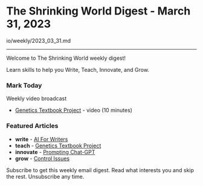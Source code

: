 # The Shrinking World Digest - March 31, 2023


io/weekly/2023_03_31.md

---

Welcome to The Shrinking World weekly digest!  

Learn skills to help you Write, Teach, Innovate, and Grow.



### Mark Today

Weekly video broadcast

* [Genetics Textbook Project](https://seamanslog.com/today/03-GeneticsBook) - video (10 minutes)


### Featured Articles

* **write** -    [AI For Writers](/ai-for-writers/)
* **teach** -    [Genetics Textbook Project](/genetics-book/)
* **innovate** - [Prompting Chat-GPT](/chatGPT-prompt/)
* **grow** -     [Control Issues](/what-i-control/)

Subscribe to get this weekly email digest. 
Read what interests you and skip the rest. 
Unsubscribe any time.

